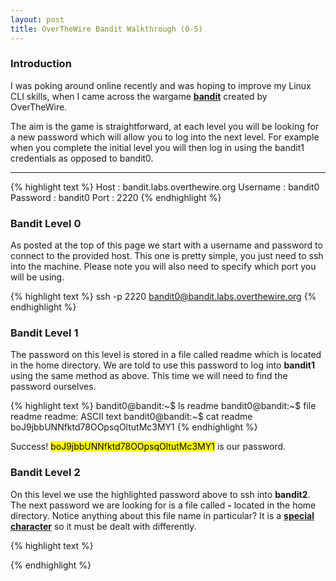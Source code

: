 ```yaml
---
layout: post
title: OverTheWire Bandit Walkthrough (0-5)
---
```


### Introduction

I was poking around online recently and was hoping to improve my Linux CLI skills, when I came across the wargame <strong><a href="https://overthewire.org/wargames/bandit/">bandit</a></strong> created by OverTheWire. 

The aim is the game is straightforward, at each level you will be looking for a new password which will allow you to log into the next level. For example when you complete the initial level you will then log in using the bandit1 credentials as opposed to bandit0.

-----

{% highlight text %}
Host : bandit.labs.overthewire.org
Username : bandit0
Password : bandit0 
Port : 2220
{% endhighlight %}

### Bandit Level 0


As posted at the top of this page we start with a username and password to connect to the provided host. This one is pretty simple, you just need to ssh into the machine. Please note you will also need to specify which port you will be using.


{% highlight text %}
ssh -p 2220 bandit0@bandit.labs.overthewire.org
{% endhighlight %}

### Bandit Level 1








The password on this level is stored in a file called readme which is located in the home directory. We are told to use this password to log into <strong>bandit1</strong> using the same method as above. This time we will need to find the password ourselves.

{% highlight text %}
bandit0@bandit:~$ ls
readme
bandit0@bandit:~$ file readme
readme: ASCII text
bandit0@bandit:~$ cat readme
boJ9jbbUNNfktd78OOpsqOltutMc3MY1
{% endhighlight %}

Success! <mark>boJ9jbbUNNfktd78OOpsqOltutMc3MY1</mark> is our password.

### Bandit Level 2


On this level we use the highlighted password above to ssh into <strong>bandit2</strong>. The next password we are looking for is a file called <strong>-</strong> located in the home directory. Notice anything about this file name in particular? It is a <strong><a href="https://www.oreilly.com/library/view/learning-the-bash/1565923472/ch01s09.html">special character</a></strong> so it must be dealt with differently.

{% highlight text %}

{% endhighlight %}